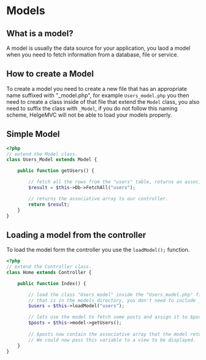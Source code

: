 # Models

## What is a model?

A model is usually the data source for your application, you laod a model when you need to fetch information from a database, file or service.


## How to create a Model
To create a model you need to create a new file that has an appropriate name 
suffixed with "_model.php", for example ```Users_model.php``` you then need to 
create a class inside of that file that extend the ```Model``` class, you also need 
to suffix the class with ```_Model```, if you do not follow this naming scheme, 
HelgeMVC will not be able to load your models properly.



## Simple Model
```php
<?php
// extend the Model class.
class Users_Model extends Model {

    public function getUsers() {

        // fetch all the rows from the "users" table, returns an associative array.
        $result = $this->Db->FetchAll("users");

        // returns the associative array to our controller.
        return $result;
    }
}
```


## Loading a model from the controller

To load the model form the controller you use the ```loadModel();``` function.

```php
<?php
// extend the Controller class.
class Home extends Controller {

    public function Index() {

        // load the class "Users_model" inside the "Users_model.php" file
        // that is in the models directory, you don't need to include _model
        $users = $this->loadModel("users");

        // lets use the model to fetch some posts and assign it to $posts
        $posts = $this->model->getUsers();
        
        // $posts now contain the associative array that the model returned in the previous example
        // We could now pass this variable to a view to be displayed.
    }
} 
```
